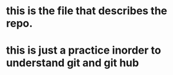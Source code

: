 # this is the file that describes the repo.
# this is just a practice inorder to understand git and git hub
